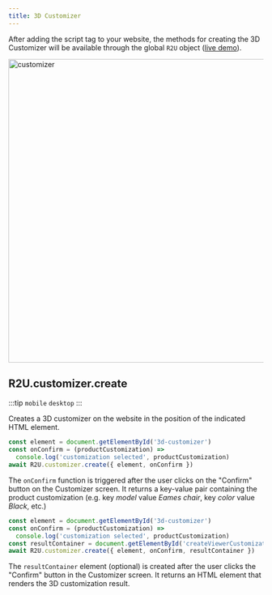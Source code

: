 ```yaml
---
title: 3D Customizer
---
```


After adding the script tag to your website, the methods for creating the 3D Customizer will be available through the global `R2U` object ([live demo](https://customizer.r2u.io)).

<div>
  <p float="left">
    <img src="https://sdk.r2u.io/documentation/customizer.gif" title="customizer" width="600"/>
  </p>
</div>

## R2U.customizer.create

:::tip `mobile` `desktop`
:::

Creates a 3D customizer on the website in the position of the indicated HTML element.

```typescript
const element = document.getElementById('3d-customizer')
const onConfirm = (productCustomization) =>
  console.log('customization selected', productCustomization)
await R2U.customizer.create({ element, onConfirm })
```

The `onConfirm` function is triggered after the user clicks on the "Confirm" button on the Customizer screen. It returns a key-value pair containing the product customization (e.g. key _model_ value _Eames chair_, key _color_ value _Black_, etc.)

```typescript
const element = document.getElementById('3d-customizer')
const onConfirm = (productCustomization) =>
  console.log('customization selected', productCustomization)
const resultContainer = document.getElementById('createViewerCustomization')
await R2U.customizer.create({ element, onConfirm, resultContainer })
```

The `resultContainer` element (optional) is created after the user clicks the "Confirm" button in the Customizer screen. It returns an HTML element that renders the 3D customization result.
